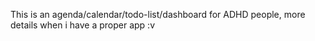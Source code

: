 This is an agenda/calendar/todo-list/dashboard for ADHD people, more details when i have a proper app :v